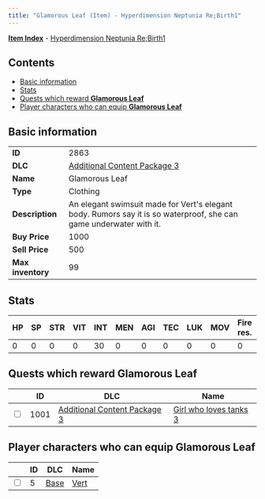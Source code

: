 ```yaml
---
title: "Glamorous Leaf (Item) - Hyperdimension Neptunia Re;Birth1"
---
```


[**Item Index**](/neptunia/rb1/item/index.html) - [Hyperdimension Neptunia Re;Birth1](/neptunia/rb1)

## Contents

- [Basic information](#basic-information)
- [Stats](#stats)
- [Quests which reward **Glamorous Leaf**](#quests-which-reward-glamorous-leaf)
- [Player characters who can equip **Glamorous Leaf**](#player-characters-who-can-equip-glamorous-leaf)

## Basic information

|   |   |
| -- | -- |
| **ID** | 2863 |
| **DLC** | [Additional Content Package 3](/neptunia/rb1/dlc/12-pack3.html) |
| **Name** | Glamorous Leaf |
| **Type** | Clothing |
| **Description** | An elegant swimsuit made for Vert's elegant body. Rumors say it is so waterproof, she can game underwater with it. |
| **Buy Price** | 1000 |
| **Sell Price** | 500 |
| **Max inventory** | 99 |

## Stats

| HP | SP | STR | VIT | INT | MEN | AGI | TEC | LUK | MOV | Fire res. | Ice res. | Wind res. | Lightning res. |
| -- | -- | --- | --- | --- | --- | --- | --- | --- | --- | --------- | -------- | --------- | -------------- |
| 0 | 0 | 0 | 0 | 30 | 0 | 0 | 0 | 0 | 0 | 0 | 0 | 0 | 0 |

## Quests which reward **Glamorous Leaf**

|    | ID | DLC | Name |
| -- | -- | --- | ---- |
| <input type="checkbox" id="rb1-quest-12-1001" class="trackbox" /> | 1001 | [Additional Content Package 3](/neptunia/rb1/dlc/12-pack3.html) | [Girl who loves tanks 3](/neptunia/rb1/quest/12-1001-girl-who-loves-tanks-3.html) |

## Player characters who can equip **Glamorous Leaf**

|    | ID | DLC | Name |
| -- | -- | --- | ---- |
| <input type="checkbox" id="rb1-player-1-5" class="trackbox" /> | 5 | [Base](/neptunia/rb1/dlc/1-base.html) | [Vert](/neptunia/rb1/player/1-5-vert.html) |
